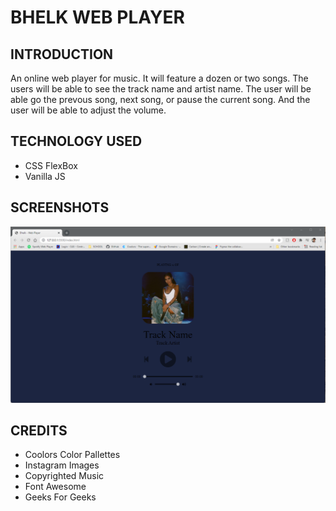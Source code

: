 # BHELK WEB PLAYER  
## INTRODUCTION
An online web player for music. It will feature a dozen or two songs. The users will be able to see the track name and artist name. The user will be able go the prevous song, next song, or pause the current song. And the user will be able to adjust the volume.

## TECHNOLOGY USED
- CSS FlexBox
- Vanilla JS
## SCREENSHOTS
![Screenshot 1](https://github.com/kyledeguzmanx/fDev-website-MediaPlayer/blob/master/img/Sample1.png)

## CREDITS
- Coolors Color Pallettes  
- Instagram Images  
- Copyrighted Music  
- Font Awesome  
- Geeks For Geeks